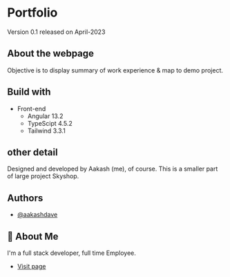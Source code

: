 
# Portfolio

Version 0.1 released on April-2023

## About the webpage

Objective is to display summary of work experience & map to demo project.

## Build with ##

* Front-end
    *  Angular 13.2
    *  TypeScipt 4.5.2
    *  Tailwind 3.3.1

## other detail

Designed and developed by Aakash (me), of course.
This is a smaller part of large project Skyshop.

## Authors

- [@aakashdave](https://www.github.com/aakash-dave)


## 🚀 About Me
I'm a full stack developer, full time Employee.

- [Visit page](https://aakash-dave.netlify.app/)